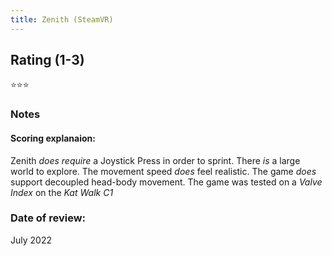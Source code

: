 ```yaml
---
title: Zenith (SteamVR)
---
```


## Rating (1-3)
⭐⭐⭐

### Notes


#### Scoring explanaion:
Zenith *does require* a Joystick Press in order to sprint.
There *is* a large world to explore.
The movement speed *does* feel realistic.
The game *does* support decoupled head-body movement.
The game was tested on a *Valve Index* on the *Kat Walk C1*
### Date of review:
July 2022
